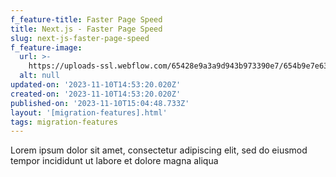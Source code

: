```yaml
---
f_feature-title: Faster Page Speed
title: Next.js - Faster Page Speed
slug: next-js-faster-page-speed
f_feature-image:
  url: >-
    https://uploads-ssl.webflow.com/65428e9a3a9d943b973390e7/654b9e7e63aac5060e02f4e2_poster-circle-icon.svg
  alt: null
updated-on: '2023-11-10T14:53:20.020Z'
created-on: '2023-11-10T14:53:20.020Z'
published-on: '2023-11-10T15:04:48.733Z'
layout: '[migration-features].html'
tags: migration-features
---
```


Lorem ipsum dolor sit amet, consectetur adipiscing elit, sed do eiusmod tempor incididunt ut labore et dolore magna aliqua

